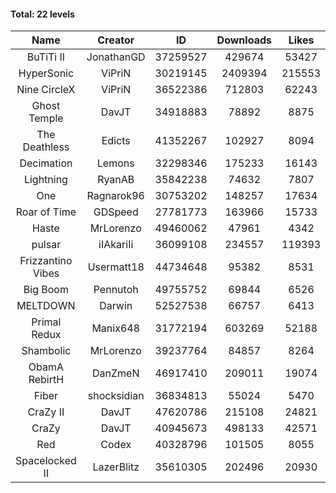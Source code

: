 #### Total: 22 levels

| Name | Creator | ID | Downloads | Likes |
|:---:|:---:|:---:|:---:|:---:|
| BuTiTi II | JonathanGD | 37259527 | 429674 | 53427
| HyperSonic | ViPriN | 30219145 | 2409394 | 215553
| Nine CircleX | ViPriN | 36522386 | 712803 | 62243
| Ghost Temple | DavJT | 34918883 | 78892 | 8875
| The Deathless | Edicts | 41352267 | 102927 | 8094
| Decimation | Lemons | 32298346 | 175233 | 16143
| Lightning | RyanAB | 35842238 | 74632 | 7807
| One | Ragnarok96 | 30753202 | 148257 | 17634
| Roar of Time | GDSpeed | 27781773 | 163966 | 15733
| Haste | MrLorenzo | 49460062 | 47961 | 4342
| pulsar | iIAkariIi | 36099108 | 234557 | 119393
| Frizzantino Vibes | Usermatt18 | 44734648 | 95382 | 8531
| Big Boom | Pennutoh | 49755752 | 69844 | 6526
| MELTDOWN | Darwin | 52527538 | 66757 | 6413
| Primal Redux | Manix648 | 31772194 | 603269 | 52188
| Shambolic | MrLorenzo | 39237764 | 84857 | 8264
| ObamA RebirtH | DanZmeN | 46917410 | 209011 | 19074
| Fiber | shocksidian | 36834813 | 55024 | 5470
| CraZy II | DavJT | 47620786 | 215108 | 24821
| CraZy | DavJT | 40945673 | 498133 | 42571
| Red | Codex | 40328796 | 101505 | 8055
| Spacelocked II | LazerBlitz | 35610305 | 202496 | 20930

